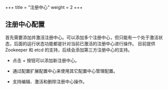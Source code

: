 +++
title = "注册中心"
weight = 2
+++

## 注册中心配置

首先需要添加并激活注册中心。可以添加多个注册中心，但只能有一个处于激活状态，后面的运行状态功能都是针对当前已激活的注册中心进行操作。
目前提供 Zookeeper 和 etcd 的支持，后续会添加第三方注册中心的支持。

+ 点击 + 按钮可以添加新注册中心。

+ 通过配置扩展配置中心来使用其它配置中心管理配置。

+ 支持编辑、激活和删除注册中心操作。